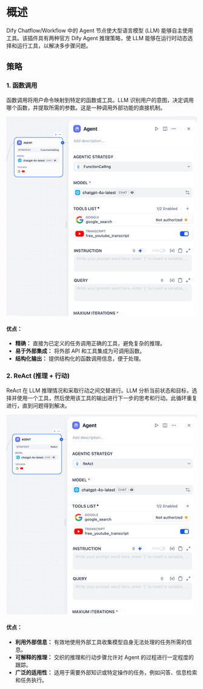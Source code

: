 # 概述

Dify Chatflow/Workflow 中的 Agent 节点使大型语言模型 (LLM) 能够自主使用工具。该插件具有两种官方 Dify Agent 推理策略，使 LLM 能够在运行时动态选择和运行工具，以解决多步骤问题。

## 策略

### 1. 函数调用

函数调用将用户命令映射到特定的函数或工具。LLM 识别用户的意图，决定调用哪个函数，并提取所需的参数。这是一种调用外部功能的直接机制。

![](./_assets/function_calling.png)

#### 优点：

- **精确：** 直接为已定义的任务调用正确的工具，避免复杂的推理。
- **易于外部集成：** 将外部 API 和工具集成为可调用函数。
- **结构化输出：** 提供结构化的函数调用信息，便于处理。

### 2. ReAct (推理 + 行动)

ReAct 在 LLM 推理情况和采取行动之间交替进行。LLM 分析当前状态和目标，选择并使用一个工具，然后使用该工具的输出进行下一步的思考和行动。此循环重复进行，直到问题得到解决。

![](./_assets/react.png)

#### 优点：

- **利用外部信息：** 有效地使用外部工具收集模型自身无法处理的任务所需的信息。
- **可解释的推理：** 交织的推理和行动步骤允许对 Agent 的过程进行一定程度的跟踪。
- **广泛的适用性：** 适用于需要外部知识或特定操作的任务，例如问答、信息检索和任务执行。
